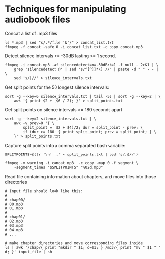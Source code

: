 # Techniques for manipulating audiobook files

Concat a list of .mp3 files

    ls *.mp3 | sed "s/.*/file '&'/" > concat_list.txt
    ffmpeg -f concat -safe 0 -i concat_list.txt -c copy concat.mp3

Detect silence intervals <= -30dB lasting >= 1 second.

    ffmpeg -i concat.mp3 -af silencedetect=n=-30dB:d=1 -f null - 2>&1 | \
        grep 'silencedetect @' | sed 's/^[^]]*\] //' | paste -d " " - - | \
        sed 's/|//' > silence_intervals.txt

Get split points for the 50 longest silence intervals:

    sort -g --key=6 silence_intervals.txt | tail -50 | sort -g --key=2 | \
        awk '{ print $2 + ($6 / 2); }' > split_points.txt

Get split points on silence intervals >= 180 seconds apart

    sort -g --key=2 silence_intervals.txt | \
        awk -v prev=0 '{ \
            split_point = ($2 + $4)/2; dur = split_point - prev; \
            if (dur >= 180) { print split_point; prev = split_point; } \
        }' > split_points.txt

Capture split points into a comma separated bash variable:

    SPLITPOINTS=$(tr '\n' ',' < split_points.txt | sed 's/,$//')

    ffmpeg -v warning -i concat.mp3  -c copy -map 0 -f segment \
        -segment_times "$SPLITPOINTS" "%02d.mp3"

Read file containing information about chapters, and move files into those directories

    # Input file should look like this:
    #
    # chap00/
    # 00.mp3
    # 01.mp3
    #
    # chap01/
    # 02.mp3
    # 03.mp3
    # 04.mp3
    # ...

    # make chapter directories and move corresponding files inside
    ls | awk '/chap/{ print "mkdir " $1; d=$1; } /mp3/{ print "mv " $1 " " d; }' input_file | sh

